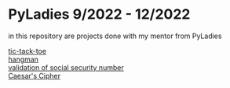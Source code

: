 # PyLadies 9/2022 - 12/2022
in this repository are projects done with my mentor from PyLadies

[tic-tack-toe](https://github.com/LuckaSokolka/pyladies/blob/main/06%20pi%C5%A1kvorky/piskvorky1D.py)<br>
[hangman](https://github.com/LuckaSokolka/pyladies/tree/main/07/hangman)<br>
[validation of social security number](https://github.com/LuckaSokolka/pyladies/tree/main/07/ID_funkce)<br>
[Caesar's Cipher]( https://github.com/LuckaSokolka/pyladies/blob/main/04/cipher_caesar.py)<br>
